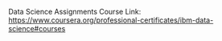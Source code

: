 Data Science Assignments
Course Link: https://www.coursera.org/professional-certificates/ibm-data-science#courses
